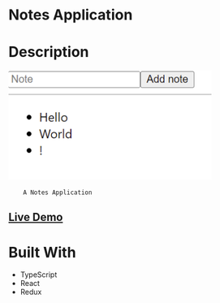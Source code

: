 # Notes Application

# Description

[<img alt="" width="400px" src="public/example.png" />](https://samgliu.github.io/xxxx/)

        A Notes Application

[<h2>Live Demo</h2>](https://samgliu.github.io/xxxx)

# Built With

- TypeScript
- React
- Redux
